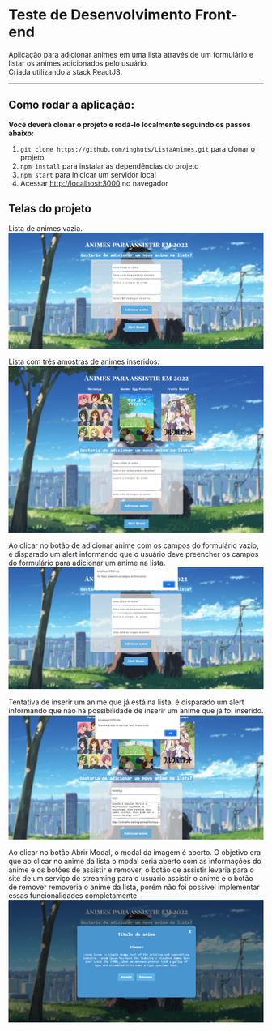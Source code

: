 # Teste de Desenvolvimento Front-end
Aplicação para adicionar animes em uma lista através de um formulário e listar os animes adicionados pelo usuário.<br />
Criada utilizando a stack ReactJS.
<hr>

## Como rodar a aplicação:
**Você deverá clonar o projeto e rodá-lo localmente seguindo os passos abaixo:**

1. `git clone https://github.com/inghuts/ListaAnimes.git` para clonar o projeto
2. `npm install` para instalar as dependências do projeto
3. `npm start` para inicicar um servidor local
4. Acessar [http://localhost:3000](http://localhost:3000) no navegador

## Telas do projeto

Lista de animes vazia.
<img src="images/print1.png">

Lista com três amostras de animes inseridos.
<img src="images/print2.png">

Ao clicar no botão de adicionar anime com os campos do formulário vazio, é disparado um alert informando que o usuário deve preencher os campos do formulário para adicionar um anime na lista.
<img src="images/print3.png">

Tentativa de inserir um anime que já está na lista, é disparado um alert informando que não há possibilidade de inserir um anime que já foi inserido.
<img src="images/print4.png">

Ao clicar no botão Abrir Modal, o modal da imagem é aberto. O objetivo era que ao clicar no anime da lista o modal seria aberto com as informações do anime e os botões de assistir e remover, o botão de assistir levaria para o site de um serviço de streaming para o usuário assistir o anime e o botão de remover removeria o anime da lista, porém não foi possível implementar essas funcionalidades completamente.
<img src="images/print5.png">